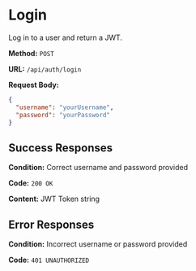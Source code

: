 # Login

Log in to a user and return a JWT.

**Method:** `POST`

**URL:** `/api/auth/login`

**Request Body:**
```json
{
  "username": "yourUsername",
  "password": "yourPassword"
}
```

## Success Responses

**Condition:** Correct username and password provided

**Code:** `200 OK`

**Content:** JWT Token string

## Error Responses

**Condition:** Incorrect username or password provided

**Code:** `401 UNAUTHORIZED`